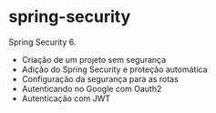 # spring-security

Spring Security 6.

- Criação de um projeto sem segurança
- Adição do Spring Security e proteção automática
- Configuração da segurança para as rotas
- Autenticando no Google com Oauth2
- Autenticação com JWT